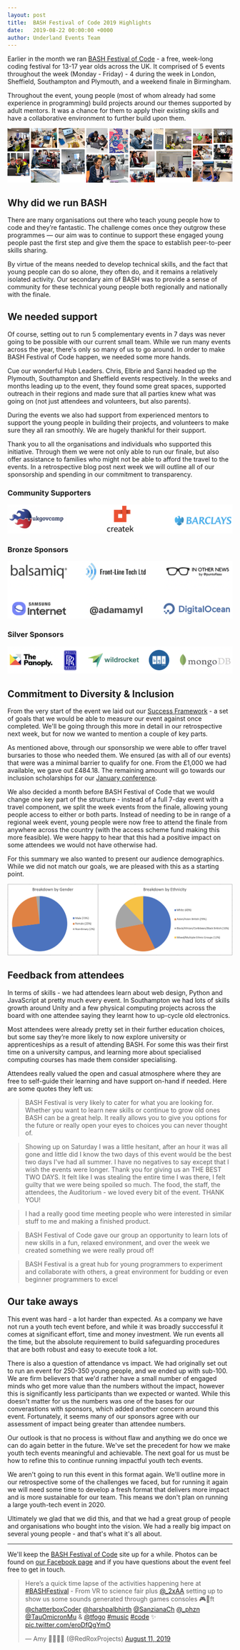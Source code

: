 ```yaml
---
layout: post
title:  BASH Festival of Code 2019 Highlights
date:   2019-08-22 00:00:00 +0000
author: Underland Events Team
---
```


Earlier in the month we ran [BASH Festival of Code](https://bashfestival.io) - a free, week-long coding festival for 13-17 year olds across the UK. It comprised of 5 events throughout the week (Monday - Friday) - 4 during the week in London, Sheffield, Southampton and Plymouth, and a weekend finale in Birmingham. 

Throughout the event, young people (most of whom already had some experience in programming) build projects around our themes supported by adult mentors. It was a chance for them to apply their existing skills and have a collaborative environment to further build upon them.

![An array of photos from BASH Festival of Code](/assets/posts/bash-photo-tiles.png)

## Why did we run BASH

There are many organisations out there who teach young people how to code and they’re fantastic. The challenge comes once they outgrow these programmes — our aim was to continue to support these engaged young people past the first step and give them the space to establish peer-to-peer skills sharing.

By virtue of the means needed to develop technical skills, and the fact that young people can do so alone, they often do, and it remains a relatively isolated activity. Our secondary aim of BASH was to provide a sense of community for these technical young people both regionally and nationally with the finale.

## We needed support

Of course, setting out to run 5 complementary events in 7 days was never going to be possible with our current small team. While we run many events across the year, there's only so many of us to go around. In order to make BASH Festival of Code happen, we needed some more hands. 

Cue our wonderful Hub Leaders. Chris, Elbrie and Sanzi headed up the Plymouth, Southampton and Sheffield events respectively. In the weeks and months leading up to the event, they found some great spaces, supported outreach in their regions and made sure that all parties knew what was going on (not just attendees and volunteers, but also parents). 

During the events we also had support from experienced mentors to support the young people in building their projects, and volunteers to make sure they all ran smoothly. We are hugely thankful for their support. 

Thank you to all the organisations and individuals who supported this initiative. Through them we were not only able to run our finale, but also offer assistance to families who might not be able to afford the travel to the events. In a retrospective blog post next week we will outline all of our sponsorship and spending in our commitment to transparency.

### Community Supporters

![UKGovCamp, Createk, Barclays](/assets/posts/bash-community.png)

### Bronze Sponsors

![Balsamiq, Front-Line Tech, In Other News, Samssung Internet, @adamamyl, DigitalOcean](/assets/posts/bash-bronze.png)

### Silver Sponsors

![The Panoply, Rolls-Royce, Wildrocket, BGL Group, mongoDB](/assets/posts/bash-silver.png)

## Commitment to Diversity & Inclusion

From the very start of the event we laid out our [Success Framework](https://bashfestival.io/about/success) - a set of goals that we would be able to measure our event against once completed. We'll be going through this more in detail in our retrospective next week, but for now we wanted to mention a couple of key parts. 

As mentioned above, through our sponsorship we were able to offer travel bursaries to those who needed them. We ensured (as with all of our events) that were was a minimal barrier to qualify for one. From the £1,000 we had available, we gave out £484.18. The remaining amount will go towards our inclusion scholarships for our [January conference](https://yougotthis.io).

We also decided a month before BASH Festival of Code that we would change one key part of the structure - instead of a full 7-day event with a travel component, we split the week events from the finale, allowing young people access to either or both parts. Instead of needing to be in range of a regional week event, young people were now free to attend the finale from anywhere across the country (with the access scheme fund making this more feasible). We were happy to hear that this had a positive impact on some attendees we would not have otherwise had. 

For this summary we also wanted to present our audience demographics. While we did not match our goals, we are pleased with this as a starting point. 

![Two pie charts. The first shows gender breakdown: 73% Male, 25% Female and 2% Non-Binary.  The second shows ethnicity breakdown: 43% White, 29% Asian/Asian British, 16% Black/African/Caribbean/Black British and 12% Mixed/Multiple Ethnic Groups](/assets/posts/bash-demographics.png)

## Feedback from attendees

In terms of skills - we had attendees learn about web design, Python and JavaScript at pretty much every event. In Southampton we had lots of skills growth around Unity and a few physical computing projects across the board with one attendee saying they learnt how to up-cycle old electronics. 

Most attendees were already pretty set in their further education choices, but some say they’re more likely to now explore university or apprenticeships as a result of attending BASH. For some this was their first time on a university campus, and learning more about specialised computing courses has made them consider specialising. 

Attendees really valued the open and casual atmosphere where they are free to self-guide their learning and have support on-hand if needed. Here are some quotes they left us:

> BASH Festival is very likely to cater for what you are looking for. Whether you want to learn new skills or continue to grow old ones BASH can be a great help. It really allows you to give you options for the future or really open your eyes to choices you can never thought of. 

> Showing up on Saturday I was a little hesitant, after an hour it was all gone and little did I know the two days of this event would be the best two days I've had all summer. I have no negatives to say except that I wish the events were longer. Thank you for giving us an THE BEST TWO DAYS. It felt like I was stealing the entire time I was there, I felt guilty that we were being spoiled so much. The food, the staff, the attendees, the Auditorium - we loved every bit of the event. THANK YOU!

> I had a really good time meeting people who were interested in similar stuff to me and making a finished product. 

> BASH Festival of Code gave our group an opportunity to learn lots of new skills in a fun, relaxed environment, and over the week we created something we were really proud of!

> BASH Festival is a great hub for young programmers to experiment and collaborate with others, a great environment for budding or even beginner programmers to excel

## Our take aways

This event was hard - a lot harder than expected. As a company we have not run a youth tech event before, and while it was broadly succcessful it comes at significant effort, time and money investment. We run events all the time, but the absolute requirement to build safeguarding procedures that are both robust and easy to execute took a lot. 

There is also a question of attendance vs impact. We had originally set out to run an event for 250-350 young people, and we ended up with sub-100. We are firm believers that we'd rather have a small number of engaged minds who get more value than the numbers without the impact, however this is significantly less participants than we expected or wanted. While this doesn't matter for us the numbers was one of the bases for our converastions with sponsors, which added another concern around this event. Fortunately, it seems many of our sponsors agree with our assessment of impact being greater than attendee numbers.

Our outlook is that no process is without flaw and anything we do once we can do again better in the future. We've set the precedent for how we make youth tech events meaningful and achievable. The next goal for us must be how to refine this to continue running impactful youth tech events.

We aren't going to run this event in this format again. We'll outline more in our retrospective some of the challenges we faced, but for running it again we will need some time to develop a fresh format that delivers more impact and is more sustainable for our team. This means we don't plan on running a large youth-tech event in 2020. 

Ultimately we glad that we did this, and that we had a great group of people and organisations who bought into the vision. We had a really big impact on several young people - and that's what it's all about. 

---

We'll keep the [BASH Festival of Code](https://bashfestival.io) site up for a while. Photos can be found on [our Facebook page](https://www.facebook.com/pg/underlandxyz/photos/?tab=album&album_id=2599461140078063) and if you have questions about the event feel free to get in touch.

<blockquote class="twitter-tweet"><p lang="en" dir="ltr">Here’s a quick time lapse of the activities happening here at <a href="https://twitter.com/hashtag/BASHFestival?src=hash&amp;ref_src=twsrc%5Etfw">#BASHFestival</a> - From VR to science fair plus <a href="https://twitter.com/_2xAA?ref_src=twsrc%5Etfw">@_2xAA</a> setting up to show us some sounds generated through games consoles 🎮🤘ft <a href="https://twitter.com/chatterboxCoder?ref_src=twsrc%5Etfw">@chatterboxCoder</a> <a href="https://twitter.com/harshpalbhirth?ref_src=twsrc%5Etfw">@harshpalbhirth</a> <a href="https://twitter.com/SanzianaCh?ref_src=twsrc%5Etfw">@SanzianaCh</a> <a href="https://twitter.com/_phzn?ref_src=twsrc%5Etfw">@_phzn</a> <a href="https://twitter.com/TauOmicronMu?ref_src=twsrc%5Etfw">@TauOmicronMu</a> &amp; <a href="https://twitter.com/tfogo?ref_src=twsrc%5Etfw">@tfogo</a> <a href="https://twitter.com/hashtag/music?src=hash&amp;ref_src=twsrc%5Etfw">#music</a> <a href="https://twitter.com/hashtag/code?src=hash&amp;ref_src=twsrc%5Etfw">#code</a> ✨ <a href="https://t.co/eroDfQgYmO">pic.twitter.com/eroDfQgYmO</a></p>&mdash; Amy 👩🏻‍💻✨ (@RedRoxProjects) <a href="https://twitter.com/RedRoxProjects/status/1160567967991631873?ref_src=twsrc%5Etfw">August 11, 2019</a></blockquote> <script async src="https://platform.twitter.com/widgets.js" charset="utf-8"></script> 
